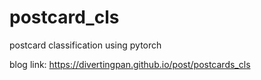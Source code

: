 # postcard_cls
postcard classification using pytorch

blog link: https://divertingpan.github.io/post/postcards_cls
